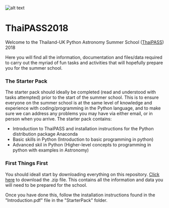 ![alt text](https://github.com/Milne-Centre/ThaiPASS2018/blob/master/thaipass_poster.jpg "ThaiPASS 2018 Poster")

# ThaiPASS2018

Welcome to the Thailand-UK Python Astronomy Summer School ([ThaiPASS](https://indico.narit.or.th/event/81/page/18-home "ThaiPASS Website")) 2018

Here you will find all the information, documentation and files/data required to carry out the myriad of fun tasks and activities that will 
hopefully prepare you for the summer school.

### The Starter Pack

The starter pack should ideally be completed (read and understood with tasks attempted) prior to the start of the summer school. This is to ensure
everyone on the summer school is at the same level of knowledge and experience with coding/programming in the Python language, and to make sure
we can address any problems you may have via either email, or in person when you arrive. The starter pack contains:

- Introduction to ThaiPASS and installation instructions for the Python distribution package Anaconda
- Basic skills in Python (Introduction to basic programming in python)
- Advanced skil in Python (Higher-level concepts to programming in python with examples in Astronomy)

### First Things First

You should ideall start by downloading everything on this repository. [Click here](https://github.com/Milne-Centre/ThaiPASS2018/archive/master.zip "ThaiPASS 2018 .Zip file") to download the .zip file. This contains all the information and data you will need to be prepared for the school.

Once you have done this, follow the installation instructions found in the "Introduction.pdf" file in the "StarterPack" folder.

